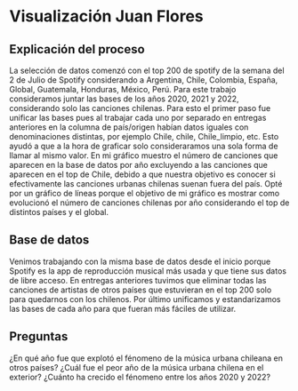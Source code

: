 # Visualización Juan Flores
## Explicación del proceso
La selección de datos comenzó con el top 200 de spotify de la semana del 2 de Julio de Spotify considerando a Argentina, Chile, Colombia, España, Global, Guatemala, Honduras, México, Perú. 
Para este trabajo consideramos juntar las bases de los años 2020, 2021 y 2022, considerando solo las canciones chilenas. Para esto el primer paso fue unificar las bases pues al trabajar cada uno por separado en entregas anteriores en la columna de país/origen habían datos iguales con denominaciones distintas, por ejemplo Chile, chile, Chile_limpio, etc. Esto ayudó a que a la hora de graficar solo consideraramos una sola forma de llamar al mismo valor.
En mi gráfico muestro el número de canciones que aparecen en la base de datos por año excluyendo a las canciones que aparecen en el top de Chile, debido a que nuestra objetivo es conocer si efectivamente las canciones urbanas chilenas suenan fuera del país.
Opté por un gráfico de líneas porque el objetivo de mi gráfico es mostrar como evolucionó el número de canciones chilenas por año considerando el top de distintos países y el global. 
## Base de datos
Venimos trabajando con la misma base de datos desde el inicio porque Spotify es la app de reproducción musical más usada y que tiene sus datos de libre acceso. En entregas anteriores tuvimos que eliminar todas las canciones de artistas de otros países que estuvieran en el top 200 solo para quedarnos con los chilenos. Por último unificamos y estandarizamos las bases de cada año para que fueran más fáciles de utilizar.
## Preguntas
¿En qué año fue que explotó el fénomeno de la música urbana chileana en otros países?
¿Cuál fue el peor año de la música urbana chilena en el exterior?
¿Cuánto ha crecido el fénomeno entre los años 2020 y 2022?
